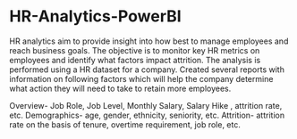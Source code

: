 # HR-Analytics-PowerBI

HR analytics aim to provide insight into how best to manage employees and reach business goals. The objective is to monitor key HR metrics on employees and identify what factors impact attrition. The analysis is performed using a HR dataset for a company.
Created several reports with information on following factors which will help the company determine what action they will need to take to retain more employees.

Overview- Job Role, Job Level, Monthly Salary, Salary Hike , attrition rate, etc.
Demographics- age, gender, ethnicity, seniority, etc.
Attrition- attrition rate on the basis of tenure, overtime requirement, job role, etc.
